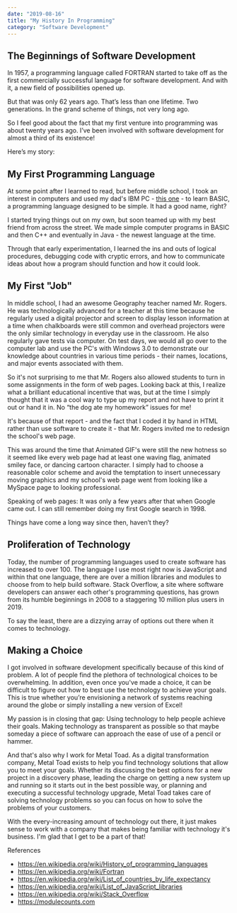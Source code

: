 ```yaml
---
date: "2019-08-16"
title: "My History In Programming"
category: "Software Development"
---
```


## The Beginnings of Software Development
In 1957, a programming language called FORTRAN started to take off as the first commercially successful language for software development. And with it, a new field of possibilities opened up.

But that was only 62 years ago. That’s less than one lifetime. Two generations. In the grand scheme of things, not very long ago.

So I feel good about the fact that my first venture into programming was about twenty years ago. I’ve been involved with software development for almost a third of its existence!

Here’s my story:

## My First Programming Language
At some point after I learned to read, but before middle school, 
I took an interest in computers and used my dad's IBM PC - [this one](https://en.wikipedia.org/wiki/Influence_of_the_IBM_PC_on_the_personal_computer_market#/media/File:IBM_PC_5150.jpg) -
to learn BASIC, a programming language designed to be simple. It had a good name, right?

I started trying things out on my own, but soon teamed up with my best friend from across the street.
We made simple computer programs in BASIC and then C++ and eventually in Java - the newest language at the time.

Through that early experimentation, I learned the ins and outs of logical procedures, 
debugging code with cryptic errors, and how to communicate ideas about how a program 
should function and how it could look.

## My First "Job"
In middle school, I had an awesome Geography teacher named Mr. Rogers. He was technologically advanced for a
teacher at this time because he regularly used a digital projector and screen to display
lesson information at a time when chalkboards were still common and overhead projectors were the only similar technology
in everyday use in the classroom.
He also regularly gave tests via computer. On test days, we would all go 
over to the computer lab and use the PC's with Windows 3.0 to demonstrate our knowledge about countries in 
various time periods - their names, locations, and major events associated with them.

So it's not surprising to me that Mr. Rogers also allowed students to turn in some assignments in the form of web pages. 
Looking back at this, I realize what a brilliant educational incentive that was, but at the time I simply thought that it was a cool way to type 
up my report and not have to print it out or hand it in. No “the dog ate my homework” issues for me!

It's because of that report - and the fact that I coded it by hand in HTML rather than use software to create it - that Mr. Rogers invited me to redesign the school's web page.

This was around the time that Animated GIF's were still the new hotness so it seemed like every web page had at least 
one waving flag, animated smiley face, or dancing cartoon character. I simply had to choose a reasonable color scheme and avoid 
the temptation to insert unnecessary moving graphics and my school's web page went from looking like a MySpace page to 
looking professional.

Speaking of web pages: It was only a few years after that when Google came out. I can still remember doing my first Google search in 1998.

Things have come a long way since then, haven’t they?

## Proliferation of Technology
Today, the number of programming languages used to create 
software has increased to over 100. The language I use most right now is JavaScript and within that one language, 
there are over a million libraries and modules to choose from to help build software. Stack Overflow, 
a site where software developers can answer each other's programming questions, 
has grown from its humble beginnings in 2008 to a staggering 10 million plus users in 2019.

To say the least, there are a dizzying array of options out there when it comes to technology.

## Making a Choice
I got involved in software development specifically because of this kind of problem. 
A lot of people find the plethora of technological choices to be overwhelming. 
In addition, even once you've made a choice, it can be difficult to figure out how to best use the technology to achieve your goals. 
This is true whether you’re envisioning a network of systems reaching around the globe or simply installing a new version of Excel!

My passion is in closing that gap: Using technology to help people achieve their goals. Making technology as transparent as possible 
so that maybe someday a piece of software can approach the ease of use of a pencil or hammer.

And that's also why I work for Metal Toad. As a digital transformation company, 
Metal Toad exists to help you find technology solutions that allow you to meet your goals. 
Whether its discussing the best options for a new project in a discovery phase, 
leading the charge on getting a new system up and running so it starts out in the best possible way, 
or planning and executing a successful technology upgrade, Metal Toad takes care of solving technology problems 
so you can focus on how to solve the problems of your customers.

With the every-increasing amount of technology out there, it just makes sense to work 
with a company that makes being familiar with technology it's business. I'm glad that I get to be a part of that!




References
- https://en.wikipedia.org/wiki/History_of_programming_languages
- https://en.wikipedia.org/wiki/Fortran
- https://en.wikipedia.org/wiki/List_of_countries_by_life_expectancy
- https://en.wikipedia.org/wiki/List_of_JavaScript_libraries
- https://en.wikipedia.org/wiki/Stack_Overflow
- https://modulecounts.com
